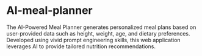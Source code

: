 # AI-meal-planner
The AI-Powered Meal Planner generates personalized meal plans based on user-provided data such as height, weight, age, and dietary preferences. Developed using vivid prompt engineering skills, this web application leverages AI to provide tailored nutrition recommendations.
